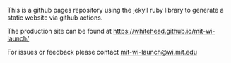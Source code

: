 This is a github pages repository using the jekyll ruby library to generate a static website via github actions.

The production site can be found at https://whitehead.github.io/mit-wi-launch/

For issues or feedback please contact mit-wi-launch@wi.mit.edu
